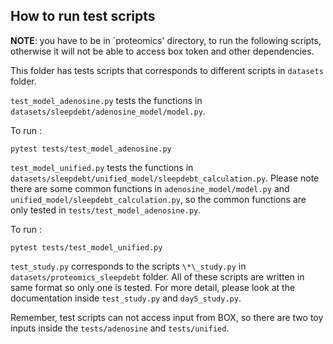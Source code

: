 ## How to run test scripts

**NOTE**: you have to be in `proteomics' directory, to run the following scripts, otherwise it will not be able to access box token and other dependencies.

This folder has tests scripts that corresponds to different scripts in `datasets` folder.

`test_model_adenosine.py` tests the functions in `datasets/sleepdebt/adenosine_model/model.py`.

To run :

```shell
pytest tests/test_model_adenosine.py
```

`test_model_unified.py` tests the functions in `datasets/sleepdebt/unified_model/sleepdebt_calculation.py`.
Please note there are some common functions in `adenosine_model/model.py` and `unified_model/sleepdebt_calculation.py`, so the common functions are only tested in `tests/test_model_adenosine.py`.

To run :

```shell
pytest tests/test_model_unified.py
```

`test_study.py` corresponds to the scripts `\*\_study.py` in `datasets/proteomics_sleepdebt` folder. All of these scripts are written in same format so only one is tested. For more detail, please look at the documentation inside `test_study.py` and `day5_study.py`.

Remember, test scripts can not access input from BOX, so there are two toy inputs inside the `tests/adenosine` and `tests/unified`.
